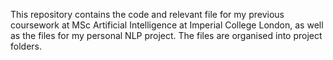 This repository contains the code and relevant file for my previous coursework at MSc Artificial Intelligence at Imperial College London, as well as the files for my personal NLP project. The files are organised into project folders.
